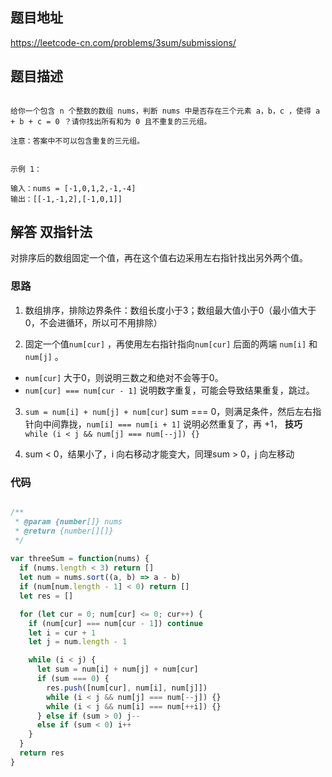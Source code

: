 ## 题目地址

https://leetcode-cn.com/problems/3sum/submissions/

## 题目描述

```

给你一个包含 n 个整数的数组 nums，判断 nums 中是否存在三个元素 a，b，c ，使得 a + b + c = 0 ？请你找出所有和为 0 且不重复的三元组。

注意：答案中不可以包含重复的三元组。


示例 1：

输入：nums = [-1,0,1,2,-1,-4]
输出：[[-1,-1,2],[-1,0,1]]

```

## 解答 双指针法

对排序后的数组固定一个值，再在这个值右边采用左右指针找出另外两个值。

### 思路
          
1. 数组排序，排除边界条件：数组长度小于3；数组最大值小于0（最小值大于0，不会进循环，所以可不用排除）

2. 固定一个值`num[cur]` ，再使用左右指针指向`num[cur]` 后面的两端 `num[i]` 和 `num[j]` 。

  -   `num[cur]` 大于0，则说明三数之和绝对不会等于0。
  -   `num[cur] === num[cur - 1]` 说明数字重复，可能会导致结果重复，跳过。

3. `sum = num[i] + num[j] + num[cur]` sum === 0，则满足条件，然后左右指针向中间靠拢，`num[i] === num[i + 1]` 说明必然重复了，再 +1，
__技巧__ `while (i < j && num[j] === num[--j]) {}`

4. sum < 0，结果小了，i 向右移动才能变大，同理sum > 0，j 向左移动

### 代码

```js

/**
 * @param {number[]} nums
 * @return {number[][]}
 */
 
var threeSum = function(nums) {
  if (nums.length < 3) return []
  let num = nums.sort((a, b) => a - b)
  if (num[num.length - 1] < 0) return []
  let res = []

  for (let cur = 0; num[cur] <= 0; cur++) {
    if (num[cur] === num[cur - 1]) continue
    let i = cur + 1
    let j = num.length - 1

    while (i < j) {
      let sum = num[i] + num[j] + num[cur]
      if (sum === 0) {
        res.push([num[cur], num[i], num[j]])
        while (i < j && num[j] === num[--j]) {}
        while (i < j && num[i] === num[++i]) {}
      } else if (sum > 0) j--
      else if (sum < 0) i++
    }
  }
  return res
}

```